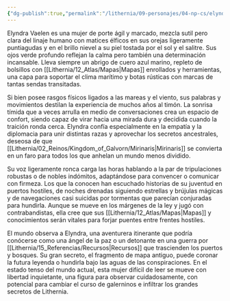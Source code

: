 ```yaml
---
{"dg-publish":true,"permalink":"/lithernia/09-personajes/04-np-cs/elyndra-vaelen/","title":"Elyndra Vaelen","tags":["lithernia","personaje"]}
---
```


Elyndra Vaelen es una mujer de porte ágil y marcado, mezcla sutil pero clara del linaje humano con matices élficos en sus orejas ligeramente puntiagudas y en el brillo nievel a su piel tostada por el sol y el salitre. Sus ojos verde profundo reflejan la calma pero también una determinación incansable. Lleva siempre un abrigo de cuero azul marino, repleto de bolsillos con [[Lithernia/12_Atlas/Mapas\|Mapas]] enrollados y herramientas, una capa para soportar el clima marítimo y botas rústicas con marcas de tantas sendas transitadas.

Si bien posee rasgos físicos ligados a las mareas y el viento, sus palabras y movimientos destilan la experiencia de muchos años al timón. La sonrisa tímida que a veces arrulla en medio de conversaciones crea un espacio de confort, siendo capaz de virar hacia una mirada dura y decidida cuando la traición ronda cerca. Elyndra confía especialmente en la empatía y la diplomacia para unir distintas razas y aprovechar los secretos ancestrales, deseosa de que [[Lithernia/02_Reinos/Kingdom_of_Galvorn/Mirinaris\|Mirinaris]] se convierta en un faro para todos los que anhelan un mundo menos dividido.

Su voz ligeramente ronca carga las horas hablando a la par de tripulaciones robustas o de nobles indómitos, adaptándose para convencer o comunicar con firmeza. Los que la conocen han escuchado historias de su juventud en puertos hostiles, de noches drenadas siguiendo estrellas y brújulas mágicas y de navegaciones casi suicidas por tormentas que parecían conjuradas para hundirla. Aunque se mueve en los márgenes de la ley y jugó con contrabandistas, ella cree que sus [[Lithernia/12_Atlas/Mapas\|Mapas]] y conocimientos serán vitales para forjar puentes entre frentes hostiles.

El mundo observa a Elyndra, una aventurera itinerante que podría conócerse como una ángel de la paz o un detonante en una guerra por [[Lithernia/15_Referencias/Recursos\|Recursos]] que trascienden los puertos y bosques. Su gran secreto, el fragmento de mapa antiguo, puede coronar la futura leyenda o hundirla bajo las aguas de las conspiraciones. En el estado tenso del mundo actual, esta mujer difícil de leer se mueve con libertad inquietante, una figura para observar cuidadosamente, con potencial para cambiar el curso de galerninos e infiltrar los grandes secretos de Lithernia.